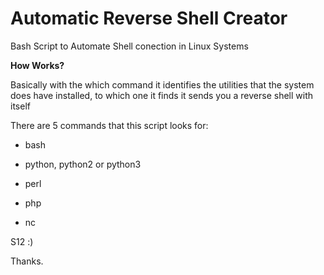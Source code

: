 # Automatic Reverse Shell Creator
Bash Script to Automate Shell conection in Linux Systems

**How Works?**

Basically with the which command it identifies the utilities that the system does have installed, to which one it finds it sends you a reverse shell with itself

There are 5 commands that this script looks for:

- bash

- python, python2 or python3

- perl

- php

- nc

S12 :)

Thanks.
